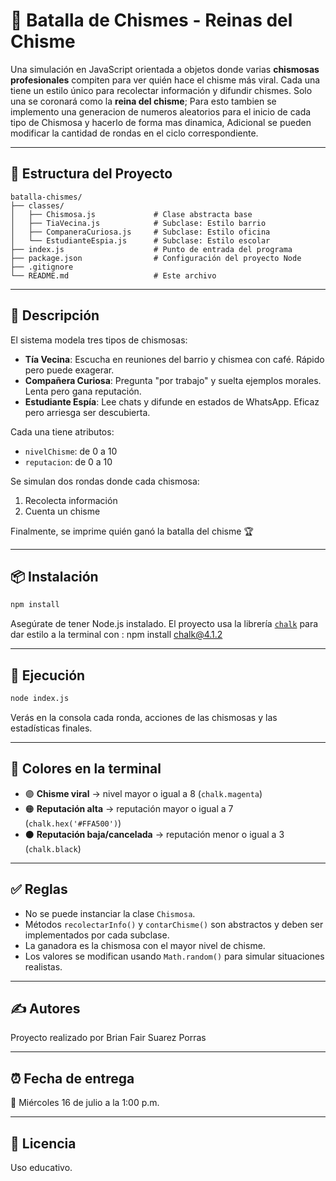 # 👑 Batalla de Chismes - Reinas del Chisme

Una simulación en JavaScript orientada a objetos donde varias **chismosas profesionales** compiten para ver quién hace el chisme más viral. Cada una tiene un estilo único para recolectar información y difundir chismes. Solo una se coronará como la **reina del chisme**; Para esto tambien se implemento una generacion de numeros aleatorios para el inicio de cada tipo de Chismosa y hacerlo de forma mas dinamica, Adicional se pueden modificar la cantidad de rondas en el ciclo correspondiente. 

---

## 📁 Estructura del Proyecto

```
batalla-chismes/
├── classes/
│   ├── Chismosa.js             # Clase abstracta base
│   ├── TiaVecina.js            # Subclase: Estilo barrio
│   ├── CompaneraCuriosa.js     # Subclase: Estilo oficina
│   └── EstudianteEspia.js      # Subclase: Estilo escolar
├── index.js                    # Punto de entrada del programa
├── package.json                # Configuración del proyecto Node
├── .gitignore
└── README.md                   # Este archivo
```

---

## 🧠 Descripción

El sistema modela tres tipos de chismosas:

- **Tía Vecina**: Escucha en reuniones del barrio y chismea con café. Rápido pero puede exagerar.
- **Compañera Curiosa**: Pregunta "por trabajo" y suelta ejemplos morales. Lenta pero gana reputación.
- **Estudiante Espía**: Lee chats y difunde en estados de WhatsApp. Eficaz pero arriesga ser descubierta.

Cada una tiene atributos:

- `nivelChisme`: de 0 a 10
- `reputacion`: de 0 a 10

Se simulan dos rondas donde cada chismosa:

1. Recolecta información
2. Cuenta un chisme

Finalmente, se imprime quién ganó la batalla del chisme 🏆

---

## 📦 Instalación

```bash
npm install
```

Asegúrate de tener Node.js instalado. El proyecto usa la librería [`chalk`](https://www.npmjs.com/package/chalk) para dar estilo a la terminal con : npm install chalk@4.1.2

---

## 🚀 Ejecución

```bash
node index.js
```

Verás en la consola cada ronda, acciones de las chismosas y las estadísticas finales.

---

## 🎨 Colores en la terminal

- 🟣 **Chisme viral** → nivel mayor o igual a 8 (`chalk.magenta`)
- 🟠 **Reputación alta** → reputación mayor o igual a 7 (`chalk.hex('#FFA500')`)
- ⚫ **Reputación baja/cancelada** → reputación menor o igual a 3 (`chalk.black`)

---

## ✅ Reglas

- No se puede instanciar la clase `Chismosa`.
- Métodos `recolectarInfo()` y `contarChisme()` son abstractos y deben ser implementados por cada subclase.
- La ganadora es la chismosa con el mayor nivel de chisme.
- Los valores se modifican usando `Math.random()` para simular situaciones realistas.

---

## ✍️ Autores

Proyecto realizado por Brian Fair Suarez Porras

---

## ⏰ Fecha de entrega

📅 Miércoles 16 de julio a la 1:00 p.m.

---

## 📝 Licencia

Uso educativo.
